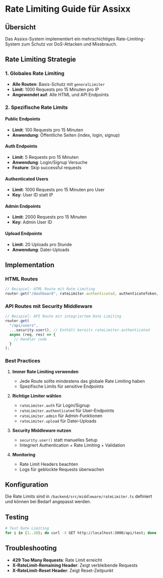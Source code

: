 # Rate Limiting Guide für Assixx

## Übersicht

Das Assixx-System implementiert ein mehrschichtiges Rate-Limiting-System zum Schutz vor DoS-Attacken und Missbrauch.

## Rate Limiting Strategie

### 1. Globales Rate Limiting

- **Alle Routen**: Basis-Schutz mit `generalLimiter`
- **Limit**: 1000 Requests pro 15 Minuten pro IP
- **Angewendet auf**: Alle HTML und API Endpoints

### 2. Spezifische Rate Limits

#### Public Endpoints

- **Limit**: 100 Requests pro 15 Minuten
- **Anwendung**: Öffentliche Seiten (index, login, signup)

#### Auth Endpoints

- **Limit**: 5 Requests pro 15 Minuten
- **Anwendung**: Login/Signup Versuche
- **Feature**: Skip successful requests

#### Authenticated Users

- **Limit**: 1000 Requests pro 15 Minuten pro User
- **Key**: User ID statt IP

#### Admin Endpoints

- **Limit**: 2000 Requests pro 15 Minuten
- **Key**: Admin User ID

#### Upload Endpoints

- **Limit**: 20 Uploads pro Stunde
- **Anwendung**: Datei-Uploads

## Implementation

### HTML Routes

```typescript
// Beispiel: HTML Route mit Rate Limiting
router.get("/dashboard", rateLimiter.authenticated, authenticateToken, servePage("dashboard"));
```

### API Routes mit Security Middleware

```typescript
// Beispiel: API Route mit integriertem Rate Limiting
router.get(
  "/api/users",
  ...security.user(), // Enthält bereits rateLimiter.authenticated
  async (req, res) => {
    // Handler code
  }
);
```

### Best Practices

1. **Immer Rate Limiting verwenden**
   - Jede Route sollte mindestens das globale Rate Limiting haben
   - Spezifische Limits für sensitive Endpoints

2. **Richtige Limiter wählen**
   - `rateLimiter.auth` für Login/Signup
   - `rateLimiter.authenticated` für User-Endpoints
   - `rateLimiter.admin` für Admin-Funktionen
   - `rateLimiter.upload` für Datei-Uploads

3. **Security Middleware nutzen**
   - `security.user()` statt manuelles Setup
   - Integriert Authentication + Rate Limiting + Validation

4. **Monitoring**
   - Rate Limit Headers beachten
   - Logs für geblockte Requests überwachen

## Konfiguration

Die Rate Limits sind in `/backend/src/middleware/rateLimiter.ts` definiert und können bei Bedarf angepasst werden.

## Testing

```bash
# Test Rate Limiting
for i in {1..10}; do curl -X GET http://localhost:3000/api/test; done
```

## Troubleshooting

- **429 Too Many Requests**: Rate Limit erreicht
- **X-RateLimit-Remaining Header**: Zeigt verbleibende Requests
- **X-RateLimit-Reset Header**: Zeigt Reset-Zeitpunkt
